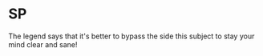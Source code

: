 # SP
The legend says that it's better to bypass the side this subject to stay your mind clear and sane!
